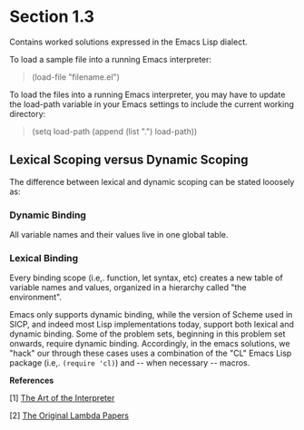 Section 1.3
=========== 

Contains worked solutions expressed in the Emacs Lisp dialect.

To load a sample file into a running Emacs interpreter:

> (load-file "filename.el")

To load the files into a running Emacs interpreter, you may have to update the load-path variable in your Emacs settings to include the current working directory:

> (setq load-path (append (list ".") load-path))

Lexical Scoping versus Dynamic Scoping
-------------------------------------- 

The difference between lexical and dynamic scoping can be stated looosely as:

### Dynamic Binding 
All variable names and their values live in one global table.

### Lexical Binding
Every binding scope (i.e,. function, let syntax, etc) creates a new table of variable names and values, organized in a hierarchy called "the environment".

Emacs only supports dynamic binding, while the version of Scheme used in SICP, and indeed most Lisp implementations today, support both lexical and dynamic binding. Some of the problem sets, beginning in this problem set onwards, require dynamic binding. Accordingly, in the emacs solutions, we "hack" our through these cases uses a combination of the "CL" Emacs Lisp package (i.e,. ```(require 'cl)```) and -- when necessary -- macros.

**References**

[1] [The Art of the Interpreter](http://dspace.mit.edu/bitstream/handle/1721.1/6094/AIM-453.pdf)

[2] [The Original Lambda Papers](http://library.readscheme.org/page1.html)
